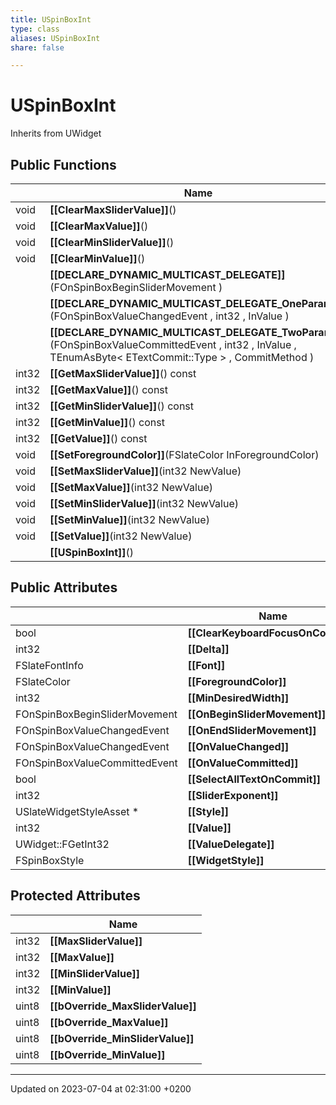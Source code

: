 ```yaml
---
title: USpinBoxInt
type: class
aliases: USpinBoxInt
share: false

---
```


# USpinBoxInt





Inherits from UWidget

## Public Functions

|                | Name           |
| -------------- | -------------- |
| void | **[[ClearMaxSliderValue]]**() |
| void | **[[ClearMaxValue]]**() |
| void | **[[ClearMinSliderValue]]**() |
| void | **[[ClearMinValue]]**() |
| | **[[DECLARE_DYNAMIC_MULTICAST_DELEGATE]]**(FOnSpinBoxBeginSliderMovement ) |
| | **[[DECLARE_DYNAMIC_MULTICAST_DELEGATE_OneParam]]**(FOnSpinBoxValueChangedEvent , int32 , InValue ) |
| | **[[DECLARE_DYNAMIC_MULTICAST_DELEGATE_TwoParams]]**(FOnSpinBoxValueCommittedEvent , int32 , InValue , TEnumAsByte< ETextCommit::Type > , CommitMethod ) |
| int32 | **[[GetMaxSliderValue]]**() const |
| int32 | **[[GetMaxValue]]**() const |
| int32 | **[[GetMinSliderValue]]**() const |
| int32 | **[[GetMinValue]]**() const |
| int32 | **[[GetValue]]**() const |
| void | **[[SetForegroundColor]]**(FSlateColor InForegroundColor) |
| void | **[[SetMaxSliderValue]]**(int32 NewValue) |
| void | **[[SetMaxValue]]**(int32 NewValue) |
| void | **[[SetMinSliderValue]]**(int32 NewValue) |
| void | **[[SetMinValue]]**(int32 NewValue) |
| void | **[[SetValue]]**(int32 NewValue) |
| | **[[USpinBoxInt]]**() |

## Public Attributes

|                | Name           |
| -------------- | -------------- |
| bool | **[[ClearKeyboardFocusOnCommit]]**  |
| int32 | **[[Delta]]**  |
| FSlateFontInfo | **[[Font]]**  |
| FSlateColor | **[[ForegroundColor]]**  |
| int32 | **[[MinDesiredWidth]]**  |
| FOnSpinBoxBeginSliderMovement | **[[OnBeginSliderMovement]]**  |
| FOnSpinBoxValueChangedEvent | **[[OnEndSliderMovement]]**  |
| FOnSpinBoxValueChangedEvent | **[[OnValueChanged]]**  |
| FOnSpinBoxValueCommittedEvent | **[[OnValueCommitted]]**  |
| bool | **[[SelectAllTextOnCommit]]**  |
| int32 | **[[SliderExponent]]**  |
| USlateWidgetStyleAsset * | **[[Style]]**  |
| int32 | **[[Value]]**  |
| UWidget::FGetInt32 | **[[ValueDelegate]]**  |
| FSpinBoxStyle | **[[WidgetStyle]]**  |

## Protected Attributes

|                | Name           |
| -------------- | -------------- |
| int32 | **[[MaxSliderValue]]**  |
| int32 | **[[MaxValue]]**  |
| int32 | **[[MinSliderValue]]**  |
| int32 | **[[MinValue]]**  |
| uint8 | **[[bOverride_MaxSliderValue]]**  |
| uint8 | **[[bOverride_MaxValue]]**  |
| uint8 | **[[bOverride_MinSliderValue]]**  |
| uint8 | **[[bOverride_MinValue]]**  |

-------------------------------

Updated on 2023-07-04 at 02:31:00 +0200